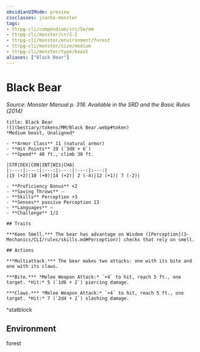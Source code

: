 ```yaml
---
obsidianUIMode: preview
cssclasses: json5e-monster
tags:
- ttrpg-cli/compendium/src/5e/mm
- ttrpg-cli/monster/cr/1-2
- ttrpg-cli/monster/environment/forest
- ttrpg-cli/monster/size/medium
- ttrpg-cli/monster/type/beast
aliases: ["Black Bear"]
---
```

# Black Bear
*Source: Monster Manual p. 318. Available in the <span title='Systems Reference Document (5.1)'>SRD</span> and the Basic Rules (2014)*  

```ad-statblock
title: Black Bear
![](bestiary/tokens/MM/Black Bear.webp#token)
*Medium beast, Unaligned*

- **Armor Class** 11 (natural armor)
- **Hit Points** 19 (`3d8 + 6`)
- **Speed** 40 ft., climb 30 ft.

|STR|DEX|CON|INT|WIS|CHA|
|:---:|:---:|:---:|:---:|:---:|:---:|
|15 (+2)|10 (+0)|14 (+2)| 2 (-4)|12 (+1)| 7 (-2)|

- **Proficiency Bonus** +2
- **Saving Throws** ⏤
- **Skills** Perception +3
- **Senses** passive Perception 13
- **Languages** —
- **Challenge** 1/2

## Traits

***Keen Smell.*** The bear has advantage on Wisdom ([Perception](3-Mechanics/CLI/rules/skills.md#Perception)) checks that rely on smell.

## Actions

***Multiattack.*** The bear makes two attacks: one with its bite and one with its claws.

***Bite.*** *Melee Weapon Attack:* `+4` to hit, reach 5 ft., one target. *Hit:* 5 (`1d6 + 2`) piercing damage.

***Claws.*** *Melee Weapon Attack:* `+4` to hit, reach 5 ft., one target. *Hit:* 7 (`2d4 + 2`) slashing damage.
```
^statblock

## Environment

forest